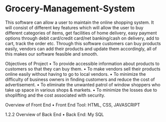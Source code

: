 # Grocery-Management-System

This software can allow a user to maintain the online shopping system. It will consist of different key features which will allow the user to buy different categories of items, get facilities of home delivery, easy payment options through debit card/credit card/net banking/cash on delivery, add to cart, track the order etc. Through this software customers can buy products easily, vendors can add their products and update them accordingly, all of this makes our software feasible and smooth.

Objectives of Project
• To provide accessible information about products to customers so that they can buy them.
• To make vendors sell their products online easily without having to go to local vendors.
• To minimize the difficulty of business owners in finding customers and reduce the cost of
advertisement.
• To eliminate the unwanted patrol of window shoppers who take up space in various shops & markets.
• To minimize the losses due to shoplifting and the cost associated with security.

Overview of Front End
• Front End Tool: HTML, CSS, JAVASCRIPT

1.2.2 Overview of Back End
• Back End: My SQL
